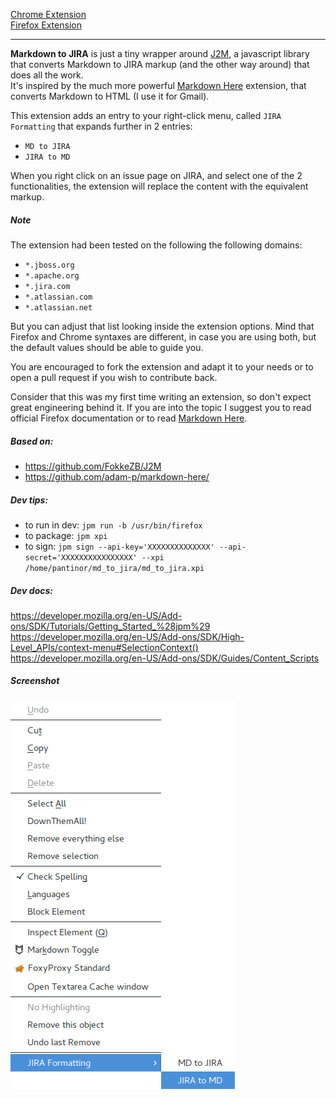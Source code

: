 [Chrome Extension](https://chrome.google.com/webstore/detail/jjmmhbaklhogjgcccbmhfllhmfdamagg)  
[Firefox Extension](https://addons.mozilla.org/en-US/firefox/addon/markdown-to-jira/?src=cb-dl-created)  

-----------------------------

**Markdown to JIRA** is just a tiny wrapper around [J2M](http://j2m.fokkezb.nl/), a javascript library that converts Markdown to JIRA markup (and the other way around) that does all the work.  
It's inspired by the much more powerful [Markdown Here](http://markdown-here.com/) extension, that converts Markdown to HTML (I use it for Gmail).

This extension adds an entry to your right-click menu, called `JIRA Formatting` that expands further in 2 entries:

- `MD to JIRA`
- `JIRA to MD`

When you right click on an issue page on JIRA, and select one of the 2 functionalities, the extension will replace the content with the equivalent markup.

##### Note
The extension had been tested on the following the following domains:

- `*.jboss.org`
- `*.apache.org`
- `*.jira.com`
- `*.atlassian.com`
- `*.atlassian.net`

But you can adjust that list looking inside the extension options. Mind that Firefox and Chrome syntaxes are different, in case you are using both, but the default values should be able to guide you.

You are encouraged to fork the extension and adapt it to your needs or to open a pull request if you wish to contribute back.

Consider that this was my first time writing an extension, so don't expect great engineering behind it. If you are into the topic I suggest you to read official Firefox documentation or to read [Markdown Here](https://github.com/adam-p/markdown-here/).


##### Based on:
- https://github.com/FokkeZB/J2M
- https://github.com/adam-p/markdown-here/


##### Dev tips:
- to run in dev: `jpm run -b /usr/bin/firefox`  
- to package: `jpm xpi`  
- to sign: `jpm sign --api-key='XXXXXXXXXXXXXX' --api-secret='XXXXXXXXXXXXXXXX' --xpi   /home/pantinor/md_to_jira/md_to_jira.xpi`

##### Dev docs:
https://developer.mozilla.org/en-US/Add-ons/SDK/Tutorials/Getting_Started_%28jpm%29  
https://developer.mozilla.org/en-US/Add-ons/SDK/High-Level_APIs/context-menu#SelectionContext()  
https://developer.mozilla.org/en-US/Add-ons/SDK/Guides/Content_Scripts  


##### Screenshot

![Screenshot](/screenshot.png?raw=true "Screenshot")
